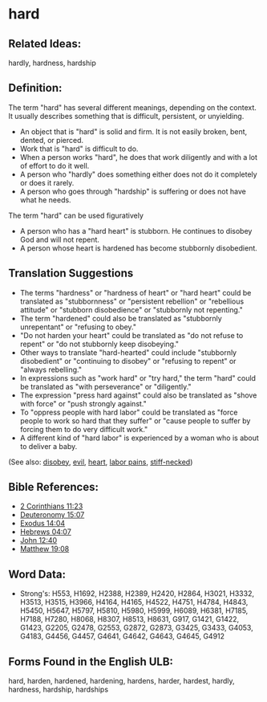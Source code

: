 # hard

## Related Ideas:

hardly, hardness, hardship

## Definition:

The term "hard" has several different meanings, depending on the context. It usually describes something that is difficult, persistent, or unyielding.

* An object that is "hard" is solid and firm. It is not easily broken, bent, dented, or pierced.
* Work that is "hard" is difficult to do.
* When a person works "hard", he does that work diligently and with a lot of effort to do it well.
* A person who "hardly" does something either does not do it completely or does it rarely.
* A person who goes through "hardship" is suffering or does not have what he needs.

The term "hard" can be used figuratively

* A person who has a "hard heart" is stubborn. He continues to disobey God and will not repent.
* A person whose heart is hardened has become stubbornly disobedient.

## Translation Suggestions

* The terms "hardness" or "hardness of heart" or "hard heart" could be translated as "stubbornness" or "persistent rebellion" or "rebellious attitude" or "stubborn disobedience" or "stubbornly not repenting."
* The term "hardened" could also be translated as "stubbornly unrepentant" or "refusing to obey."
* "Do not harden your heart" could be translated as "do not refuse to repent" or "do not stubbornly keep disobeying."
* Other ways to translate  "hard-hearted" could include "stubbornly disobedient" or "continuing to disobey" or "refusing to repent" or "always rebelling."
* In expressions such as "work hard" or "try hard," the term "hard" could be translated as "with perseverance" or "diligently."
* The expression "press hard against" could also be translated as "shove with force" or "push strongly against."
* To "oppress people with hard labor" could be translated as "force people to work so hard that they suffer" or "cause people to suffer by forcing them to do very difficult work."
* A different kind of "hard labor" is experienced by a woman who is about to deliver a baby.

(See also: [disobey](../other/disobey.md), [evil](../kt/evil.md), [heart](../kt/heart.md), [labor pains](../other/laborpains.md), [stiff-necked](../other/stiffnecked.md))

## Bible References:

* [2 Corinthians 11:23](rc://en/tn/help/2co/11/23)
* [Deuteronomy 15:07](rc://en/tn/help/deu/15/07)
* [Exodus 14:04](rc://en/tn/help/exo/14/04)
* [Hebrews 04:07](rc://en/tn/help/heb/04/07)
* [John 12:40](rc://en/tn/help/jhn/12/40)
* [Matthew 19:08](rc://en/tn/help/mat/19/08)

## Word Data:

* Strong's: H553, H1692, H2388, H2389, H2420, H2864, H3021, H3332, H3513, H3515, H3966, H4164, H4165, H4522, H4751, H4784, H4843, H5450, H5647, H5797, H5810, H5980, H5999, H6089, H6381, H7185, H7188, H7280, H8068, H8307, H8513, H8631, G917, G1421, G1422, G1423, G2205, G2478, G2553, G2872, G2873, G3425, G3433, G4053, G4183, G4456, G4457, G4641, G4642, G4643, G4645, G4912

## Forms Found in the English ULB:

hard, harden, hardened, hardening, hardens, harder, hardest, hardly, hardness, hardship, hardships
